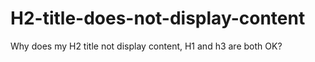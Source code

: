 # H2-title-does-not-display-content
Why does my H2 title not display content, H1 and h3 are both OK?
